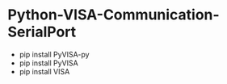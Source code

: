 # Python-VISA-Communication-SerialPort
- pip install PyVISA-py
- pip install PyVISA
- pip install VISA
